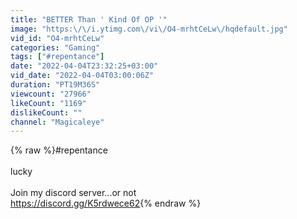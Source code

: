 ```yaml
---
title: "BETTER Than ' Kind Of OP '"
image: "https:\/\/i.ytimg.com\/vi\/O4-mrhtCeLw\/hqdefault.jpg"
vid_id: "O4-mrhtCeLw"
categories: "Gaming"
tags: ["#repentance"]
date: "2022-04-04T23:32:25+03:00"
vid_date: "2022-04-04T03:00:06Z"
duration: "PT19M36S"
viewcount: "27966"
likeCount: "1169"
dislikeCount: ""
channel: "Magicaleye"
---
```

{% raw %}#repentance<br /><br />lucky<br /><br />Join my discord server...or not<br /><a rel="nofollow" target="blank" href="https://discord.gg/K5rdwece62">https://discord.gg/K5rdwece62</a>{% endraw %}
